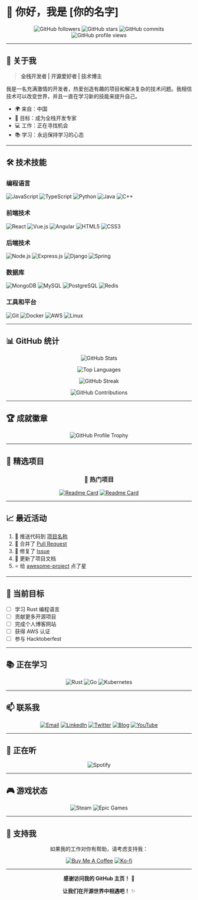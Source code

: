# 👋 你好，我是 [你的名字]

<div align="center">
  
![GitHub followers](https://img.shields.io/github/followers/你的用户名?label=Followers&style=social)
![GitHub stars](https://img.shields.io/github/stars/你的用户名?style=social)
![GitHub commits](https://img.shields.io/github/commit-activity/m/你的用户名/你的用户名)
![GitHub profile views](https://komarev.com/ghpvc/?username=你的用户名&color=blueviolet)

</div>

---

## 🚀 关于我

> **全栈开发者 | 开源爱好者 | 技术博主**

我是一名充满激情的开发者，热爱创造有趣的项目和解决复杂的技术问题。我相信技术可以改变世界，并且一直在学习新的技能来提升自己。

- 🌍 来自：中国
- 🎯 目标：成为全栈开发专家
- 💻 工作：正在寻找机会
- 📚 学习：永远保持学习的心态

---

## 🛠️ 技术技能

### 编程语言
![JavaScript](https://img.shields.io/badge/JavaScript-F7DF1E?style=for-the-badge&logo=javascript&logoColor=black)
![TypeScript](https://img.shields.io/badge/TypeScript-007ACC?style=for-the-badge&logo=typescript&logoColor=white)
![Python](https://img.shields.io/badge/Python-3776AB?style=for-the-badge&logo=python&logoColor=white)
![Java](https://img.shields.io/badge/Java-ED8B00?style=for-the-badge&logo=java&logoColor=white)
![C++](https://img.shields.io/badge/C%2B%2B-00599C?style=for-the-badge&logo=c%2B%2B&logoColor=white)

### 前端技术
![React](https://img.shields.io/badge/React-20232A?style=for-the-badge&logo=react&logoColor=61DAFB)
![Vue.js](https://img.shields.io/badge/Vue.js-35495E?style=for-the-badge&logo=vue.js&logoColor=4FC08D)
![Angular](https://img.shields.io/badge/Angular-DD0031?style=for-the-badge&logo=angular&logoColor=white)
![HTML5](https://img.shields.io/badge/HTML5-E34F26?style=for-the-badge&logo=html5&logoColor=white)
![CSS3](https://img.shields.io/badge/CSS3-1572B6?style=for-the-badge&logo=css3&logoColor=white)

### 后端技术
![Node.js](https://img.shields.io/badge/Node.js-43853D?style=for-the-badge&logo=node.js&logoColor=white)
![Express.js](https://img.shields.io/badge/Express.js-404D59?style=for-the-badge&logo=express&logoColor=white)
![Django](https://img.shields.io/badge/Django-092E20?style=for-the-badge&logo=django&logoColor=white)
![Spring](https://img.shields.io/badge/Spring-6DB33F?style=for-the-badge&logo=spring&logoColor=white)

### 数据库
![MongoDB](https://img.shields.io/badge/MongoDB-4EA94B?style=for-the-badge&logo=mongodb&logoColor=white)
![MySQL](https://img.shields.io/badge/MySQL-4479A1?style=for-the-badge&logo=mysql&logoColor=white)
![PostgreSQL](https://img.shields.io/badge/PostgreSQL-316192?style=for-the-badge&logo=postgresql&logoColor=white)
![Redis](https://img.shields.io/badge/Redis-DC382D?style=for-the-badge&logo=redis&logoColor=white)

### 工具和平台
![Git](https://img.shields.io/badge/Git-F05032?style=for-the-badge&logo=git&logoColor=white)
![Docker](https://img.shields.io/badge/Docker-2496ED?style=for-the-badge&logo=docker&logoColor=white)
![AWS](https://img.shields.io/badge/AWS-232F3E?style=for-the-badge&logo=amazon-aws&logoColor=white)
![Linux](https://img.shields.io/badge/Linux-FCC624?style=for-the-badge&logo=linux&logoColor=black)

---

## 📊 GitHub 统计

<div align="center">

![GitHub Stats](https://github-readme-stats.vercel.app/api?username=你的用户名&show_icons=true&theme=radical&hide_border=true)

![Top Languages](https://github-readme-stats.vercel.app/api/top-langs/?username=你的用户名&layout=compact&theme=radical&hide_border=true)

![GitHub Streak](https://github-readme-streak-stats.herokuapp.com/?user=你的用户名&theme=radical&hide_border=true)

![GitHub Contributions](https://github-readme-activity-graph.vercel.app/graph?username=你的用户名&theme=radical&hide_border=true)

</div>

---

## 🏆 成就徽章

<div align="center">

![GitHub Profile Trophy](https://github-profile-trophy.vercel.app/?username=你的用户名&theme=radical&no-frame=true&no-bg=true&margin-w=4)

</div>

---

## 🌟 精选项目

<div align="center">

### 🚀 热门项目

[![Readme Card](https://github-readme-stats.vercel.app/api/pin/?username=你的用户名&repo=项目名称1&theme=radical)](https://github.com/你的用户名/项目名称1)
[![Readme Card](https://github-readme-stats.vercel.app/api/pin/?username=你的用户名&repo=项目名称2&theme=radical)](https://github.com/你的用户名/项目名称2)

</div>

---

## 📈 最近活动

<!--START_SECTION:activity-->
1. 🚀 推送代码到 [项目名称](https://github.com/你的用户名/项目名称)
2. 🎉 合并了 [Pull Request](https://github.com/你的用户名/项目名称/pull/123)
3. 🐛 修复了 [Issue](https://github.com/你的用户名/项目名称/issues/456)
4. 📝 更新了项目文档
5. ⭐ 给 [awesome-project](https://github.com/username/awesome-project) 点了星
<!--END_SECTION:activity-->

---

## 🎯 当前目标

- [ ] 学习 Rust 编程语言
- [ ] 贡献更多开源项目
- [ ] 完成个人博客网站
- [ ] 获得 AWS 认证
- [ ] 参与 Hacktoberfest

---

## 📚 正在学习

<div align="center">

![Rust](https://img.shields.io/badge/Rust-000000?style=for-the-badge&logo=rust&logoColor=white)
![Go](https://img.shields.io/badge/Go-00ADD8?style=for-the-badge&logo=go&logoColor=white)
![Kubernetes](https://img.shields.io/badge/Kubernetes-326CE5?style=for-the-badge&logo=kubernetes&logoColor=white)

</div>

---

## 📫 联系我

<div align="center">

[![Email](https://img.shields.io/badge/Email-D14836?style=for-the-badge&logo=gmail&logoColor=white)](mailto:your.email@example.com)
[![LinkedIn](https://img.shields.io/badge/LinkedIn-0077B5?style=for-the-badge&logo=linkedin&logoColor=white)](https://linkedin.com/in/your-profile)
[![Twitter](https://img.shields.io/badge/Twitter-1DA1F2?style=for-the-badge&logo=twitter&logoColor=white)](https://twitter.com/your-handle)
[![Blog](https://img.shields.io/badge/Blog-FF5722?style=for-the-badge&logo=blogger&logoColor=white)](https://your-blog.com)
[![YouTube](https://img.shields.io/badge/YouTube-FF0000?style=for-the-badge&logo=youtube&logoColor=white)](https://youtube.com/@your-channel)

</div>

---

## 🎵 正在听

<div align="center">

![Spotify](https://spotify-recently-played-readme.vercel.app/api?user=你的spotify用户ID&count=1)

</div>

---

## 🎮 游戏状态

<div align="center">

![Steam](https://img.shields.io/badge/Steam-000000?style=for-the-badge&logo=steam&logoColor=white)
![Epic Games](https://img.shields.io/badge/Epic%20Games-313131?style=for-the-badge&logo=epic-games&logoColor=white)

</div>

---

## 🌟 支持我

<div align="center">

如果我的工作对你有帮助，请考虑支持我：

[![Buy Me A Coffee](https://img.shields.io/badge/Buy%20Me%20A%20Coffee-FFDD00?style=for-the-badge&logo=buy-me-a-coffee&logoColor=black)](https://buymeacoffee.com/你的用户名)
[![Ko-fi](https://img.shields.io/badge/Ko--fi-F16061?style=for-the-badge&logo=ko-fi&logoColor=white)](https://ko-fi.com/你的用户名)

</div>

---

<div align="center">

**感谢访问我的 GitHub 主页！** 🎉

**让我们在开源世界中相遇吧！** ✨

</div> 